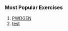 ### Most Popular Exercises

1. [PWDGEN](https://github.com/Giampaolo1/js-pwdgen-wannabe)
1. [test](file:///C:/Users/giamp/Desktop/Esercizi%20Completi%20JS/1%20PasswordGenerator/index.html
)
